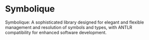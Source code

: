 # Symbolique
Symbolique: A sophisticated library designed for elegant and flexible management and resolution of symbols and types, with ANTLR compatibility for enhanced software development.
